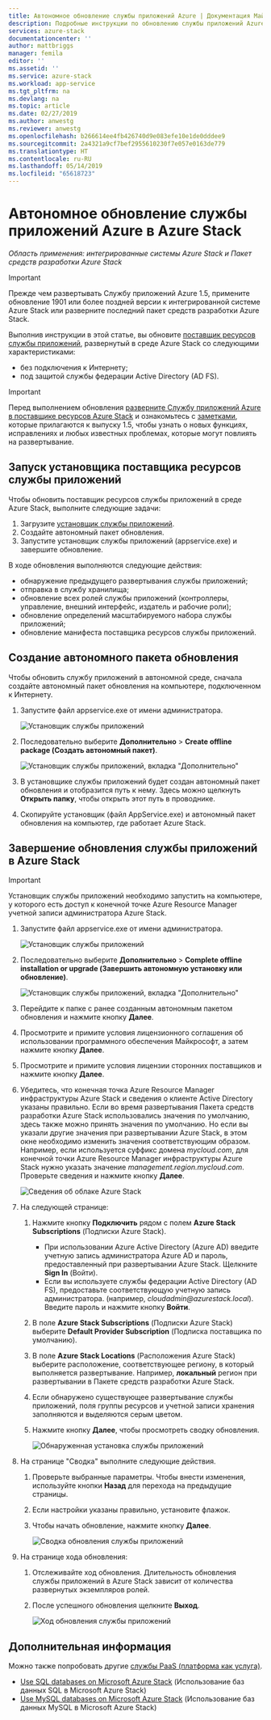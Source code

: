 ```yaml
---
title: Автономное обновление службы приложений Azure | Документация Майкрософт
description: Подробные инструкции по обновлению службы приложений Azure в Azure Stack без подключения к Интернету
services: azure-stack
documentationcenter: ''
author: mattbriggs
manager: femila
editor: ''
ms.assetid: ''
ms.service: azure-stack
ms.workload: app-service
ms.tgt_pltfrm: na
ms.devlang: na
ms.topic: article
ms.date: 02/27/2019
ms.author: anwestg
ms.reviewer: anwestg
ms.openlocfilehash: b266614ee4fb426740d9e083efe10e1de0dddee9
ms.sourcegitcommit: 2a4321a9cf7bef2955610230f7e057e0163de779
ms.translationtype: HT
ms.contentlocale: ru-RU
ms.lasthandoff: 05/14/2019
ms.locfileid: "65618723"
---
```

# <a name="offline-update-of-azure-app-service-on-azure-stack"></a>Автономное обновление службы приложений Azure в Azure Stack

*Область применения: интегрированные системы Azure Stack и Пакет средств разработки Azure Stack*

> [!IMPORTANT]
> Прежде чем развертывать Службу приложений Azure 1.5, примените обновление 1901 или более поздней версии к интегрированной системе Azure Stack или разверните последний пакет средств разработки Azure Stack. 

Выполнив инструкции в этой статье, вы обновите [поставщик ресурсов службы приложений](azure-stack-app-service-overview.md), развернутый в среде Azure Stack со следующими характеристиками:

* без подключения к Интернету;
* под защитой службы федерации Active Directory (AD FS).

> [!IMPORTANT]
> Перед выполнением обновления [разверните Службу приложений Azure в поставщике ресурсов Azure Stack](azure-stack-app-service-deploy-offline.md) и ознакомьтесь с [заметками](azure-stack-app-service-release-notes-update-five.md), которые прилагаются к выпуску 1.5, чтобы узнать о новых функциях, исправлениях и любых известных проблемах, которые могут повлиять на развертывание.

## <a name="run-the-app-service-resource-provider-installer"></a>Запуск установщика поставщика ресурсов службы приложений

Чтобы обновить поставщик ресурсов службы приложений в среде Azure Stack, выполните следующие задачи:

1. Загрузите [установщик службы приложений](https://aka.ms/appsvcupdate4installer).
2. Создайте автономный пакет обновления.
3. Запустите установщик службы приложений (appservice.exe) и завершите обновление.

В ходе обновления выполняются следующие действия:

* обнаружение предыдущего развертывания службы приложений;
* отправка в службу хранилища;
* обновление всех ролей службы приложений (контроллеры, управление, внешний интерфейс, издатель и рабочие роли);
* обновление определений масштабируемого набора службы приложений;
* обновление манифеста поставщика ресурсов службы приложений.

## <a name="create-an-offline-upgrade-package"></a>Создание автономного пакета обновления

Чтобы обновить службу приложений в автономной среде, сначала создайте автономный пакет обновления на компьютере, подключенном к Интернету.

1. Запустите файл appservice.exe от имени администратора.

    ![Установщик службы приложений][1]

2. Последовательно выберите **Дополнительно** > **Create offline package (Создать автономный пакет)**.

    ![Установщик службы приложений, вкладка "Дополнительно"][2]

3. В установщике службы приложений будет создан автономный пакет обновления и отобразится путь к нему.  Здесь можно щелкнуть **Открыть папку**, чтобы открыть этот путь в проводнике.

4. Скопируйте установщик (файл AppService.exe) и автономный пакет обновления на компьютер, где работает Azure Stack.

## <a name="complete-the-upgrade-of-app-service-on-azure-stack"></a>Завершение обновления службы приложений в Azure Stack

> [!IMPORTANT]
> Установщик службы приложений необходимо запустить на компьютере, у которого есть доступ к конечной точке Azure Resource Manager учетной записи администратора Azure Stack.
>
>

1. Запустите файл appservice.exe от имени администратора.

    ![Установщик службы приложений][1]

2. Последовательно выберите **Дополнительно** > **Complete offline installation or upgrade (Завершить автономную установку или обновление)**.

    ![Установщик службы приложений, вкладка "Дополнительно"][2]

3. Перейдите к папке с ранее созданным автономным пакетом обновления и нажмите кнопку **Далее**.

4. Просмотрите и примите условия лицензионного соглашения об использовании программного обеспечения Майкрософт, а затем нажмите кнопку **Далее**.

5. Просмотрите и примите условия лицензии сторонних поставщиков и нажмите кнопку **Далее**.

6. Убедитесь, что конечная точка Azure Resource Manager инфраструктуры Azure Stack и сведения о клиенте Active Directory указаны правильно. Если во время развертывания Пакета средств разработки Azure Stack использовались значения по умолчанию, здесь также можно принять значения по умолчанию. Но если вы указали другие значения при развертывании Azure Stack, в этом окне необходимо изменить значения соответствующим образом. Например, если используется суффикс домена *mycloud.com*, для конечной точки Azure Resource Manager инфраструктуры Azure Stack нужно указать значение *management.region.mycloud.com*. Проверьте сведения и нажмите кнопку **Далее**.

    ![Сведения об облаке Azure Stack][3]

7. На следующей странице:

   1. Нажмите кнопку **Подключить** рядом с полем **Azure Stack Subscriptions** (Подписки Azure Stack).
      * При использовании Azure Active Directory (Azure AD) введите учетную запись администратора Azure AD и пароль, предоставленный при развертывании Azure Stack. Щелкните **Sign In** (Войти).
      * Если вы используете службы федерации Active Directory (AD FS), предоставьте соответствующую учетную запись администратора. (например, _cloudadmin@azurestack.local_). Введите пароль и нажмите кнопку **Войти**.
   2. В поле **Azure Stack Subscriptions** (Подписки Azure Stack) выберите **Default Provider Subscription** (Подписка поставщика по умолчанию).
   3. В поле **Azure Stack Locations** (Расположения Azure Stack) выберите расположение, соответствующее региону, в который выполняется развертывание. Например, **локальный** регион при развертывании в Пакете средств разработки Azure Stack.
   4. Если обнаружено существующее развертывание службы приложений, поля группы ресурсов и учетной записи хранения заполняются и выделяются серым цветом.
   5. Нажмите кнопку **Далее**, чтобы просмотреть сводку обновления.

      ![Обнаруженная установка службы приложений][4]

8. На странице "Сводка" выполните следующие действия.
   1. Проверьте выбранные параметры. Чтобы внести изменения, используйте кнопки **Назад** для перехода на предыдущие страницы.
   2. Если настройки указаны правильно, установите флажок.
   3. Чтобы начать обновление, нажмите кнопку **Далее**.

       ![Сводка обновления службы приложений][5]

9. На странице хода обновления:
    1. Отслеживайте ход обновления. Длительность обновления службы приложений в Azure Stack зависит от количества развернутых экземпляров ролей.
    2. После успешного обновления щелкните **Выход**.

        ![Ход обновления службы приложений][6]

<!--Image references-->
[1]: ./media/azure-stack-app-service-update-offline/app-service-exe.png
[2]: ./media/azure-stack-app-service-update-offline/app-service-exe-advanced.png
[3]: ./media/azure-stack-app-service-update-offline/app-service-azure-resource-manager-endpoints.png
[4]: ./media/azure-stack-app-service-update-offline/app-service-installation-detected.png
[5]: ./media/azure-stack-app-service-update-offline/app-service-upgrade-summary.png
[6]: ./media/azure-stack-app-service-update-offline/app-service-upgrade-complete.png

## <a name="next-steps"></a>Дополнительная информация

Можно также попробовать другие [службы PaaS (платформа как услуга)](azure-stack-offer-services-overview.md).

* [Use SQL databases on Microsoft Azure Stack](azure-stack-sql-resource-provider-deploy.md) (Использование баз данных SQL в Microsoft Azure Stack)
* [Use MySQL databases on Microsoft Azure Stack](azure-stack-mysql-resource-provider-deploy.md) (Использование баз данных MySQL в Microsoft Azure Stack)
